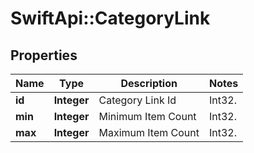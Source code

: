 # SwiftApi::CategoryLink

## Properties
Name | Type | Description | Notes
------------ | ------------- | ------------- | -------------
**id** | **Integer** | Category Link Id | Int32. | 
**min** | **Integer** | Minimum Item Count | Int32. | 
**max** | **Integer** | Maximum Item Count | Int32. | 


